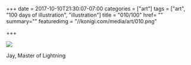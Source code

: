 +++
date = 2017-10-10T21:30:07-07:00
categories = ["art"]
tags = ["art", "100 days of illustration", "illustration"]
title = "010/100"
href= ""
summary=""
featuredimg = "//konigi.com/media/art/010.png"

+++

<img src="//konigi.com/media/art/010.png" />

Jay, Master of Lightning
